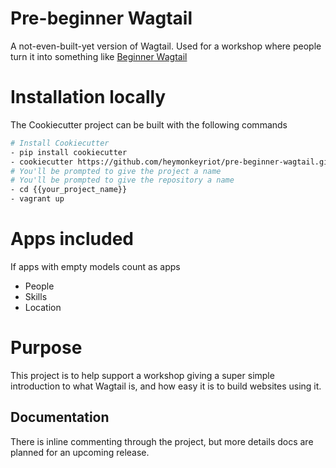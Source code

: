 
Pre-beginner Wagtail
==================
A not-even-built-yet version of Wagtail. Used for a workshop where people turn it into something like [Beginner Wagtail](https://github.com/heymonkeyriot/beginner-wagtail/)

# Installation locally
The Cookiecutter project can be built with the following commands
```sh
# Install Cookiecutter
- pip install cookiecutter
- cookiecutter https://github.com/heymonkeyriot/pre-beginner-wagtail.git
# You'll be prompted to give the project a name
# You'll be prompted to give the repository a name
- cd {{your_project_name}}
- vagrant up
```

# Apps included
If apps with empty models count as apps

- People
- Skills
- Location

# Purpose
This project is to help support a workshop giving a super simple introduction to what Wagtail is, and how easy it is to build websites using it.

## Documentation
There is inline commenting through the project, but more details docs are planned for an upcoming release.

